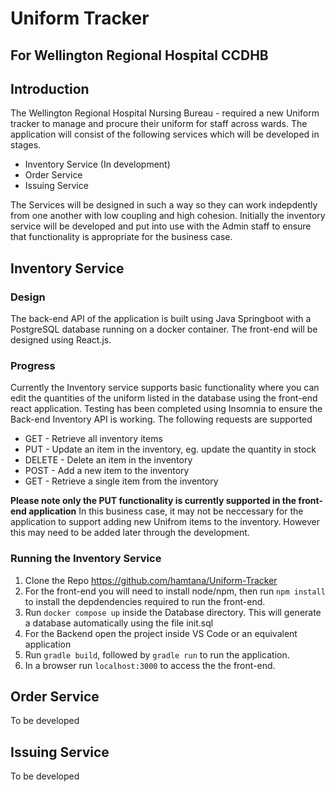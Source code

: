 # Uniform Tracker 
## For Wellington Regional Hospital CCDHB

## Introduction
The Wellington Regional Hospital Nursing Bureau - required a new Uniform tracker to manage and procure their uniform for staff across wards. 
The application will consist of the following services which will be developed in stages.

* Inventory Service (In development)
* Order Service
* Issuing Service

The Services will be designed in such a way so they can work indepdently from one another with low coupling and high cohesion.
Initially the inventory service will be developed and put into use with the Admin staff to ensure that functionality is appropriate for the business case.

## Inventory Service

### Design
The back-end API of the application is built using Java Springboot with a PostgreSQL database running on a docker container. 
The front-end will be designed using React.js. 

### Progress
Currently the Inventory service supports basic functionality where you can edit the quantities of the uniform listed in the database using the front-end react application. 
Testing has been completed using Insomnia to ensure the Back-end Inventory API is working. The following requests are supported

* GET - Retrieve all inventory items
* PUT - Update an item in the inventory, eg. update the quantity in stock
* DELETE - Delete an item in the inventory
* POST - Add a new item to the inventory
* GET - Retrieve a single item from the inventory

**Please note only the PUT functionality is currently supported in the front-end application**
In this business case, it may not be neccessary for the application to support adding new Unifrom items to the inventory. However this may need to be added later through the development. 

### Running the Inventory Service
1. Clone the Repo https://github.com/hamtana/Uniform-Tracker
2. For the front-end you will need to install node/npm, then run `npm install` to install the depdendencies required to run the front-end.
3. Run `docker compose up` inside the Database directory. This will generate a database automatically using the file init.sql
4. For the Backend open the project inside VS Code or an equivalent application
5. Run `gradle build`, followed by `gradle run` to run the application.
6. In a browser run `localhost:3000` to access the the front-end. 

## Order Service
To be developed

## Issuing Service
To be developed
